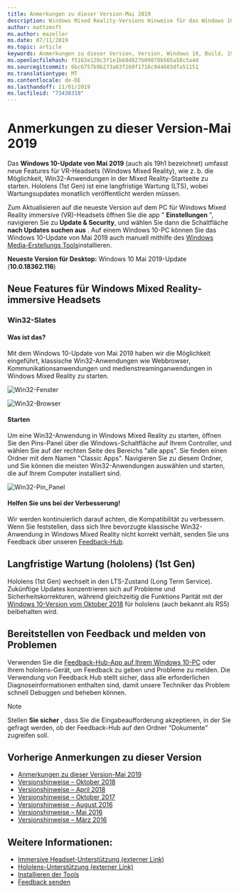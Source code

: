 ```yaml
---
title: Anmerkungen zu dieser Version-Mai 2019
description: Windows Mixed Reality-Versions Hinweise für das Windows 10-Update vom Mai 2019 (auch als 19h1 bekannt).
author: mattzmsft
ms.author: mazeller
ms.date: 07/11/2019
ms.topic: article
keywords: Anmerkungen zu dieser Version, Version, Windows 10, Build, 19h1, Betriebssystem, Mai 2019
ms.openlocfilehash: f5163e128c3f1e1b68d827b09078b565a58c5a4d
ms.sourcegitcommit: 6bc6757b9b273a63f260f1716c944603dfa51151
ms.translationtype: MT
ms.contentlocale: de-DE
ms.lasthandoff: 11/01/2019
ms.locfileid: "73438318"
---
```

# <a name="release-notes---may-2019"></a>Anmerkungen zu dieser Version-Mai 2019

Das **Windows 10-Update von Mai 2019** (auch als 19h1 bezeichnet) umfasst neue Features für VR-Headsets (Windows Mixed Reality), wie z. b. die Möglichkeit, Win32-Anwendungen in der Mixed Reality-Startseite zu starten. Hololens (1st Gen) ist eine langfristige Wartung (LTS), wobei Wartungsupdates monatlich veröffentlicht werden müssen.

Zum Aktualisieren auf die neueste Version auf dem PC für Windows Mixed Reality immersive (VR)-Headsets öffnen Sie die app " **Einstellungen** ", navigieren Sie zu **Update & Security**, und wählen Sie dann die Schaltfläche **nach Updates suchen aus** . Auf einem Windows 10-PC können Sie das Windows 10-Update von Mai 2019 auch manuell mithilfe des [Windows Media-Erstellungs Tools](https://www.microsoft.com/software-download/windows10)installieren.

**Neueste Version für Desktop:** Windows 10 Mai 2019-Update (**10.0.18362.116**)<br>

## <a name="new-features-for-windows-mixed-reality-immersive-headsets"></a>Neue Features für Windows Mixed Reality-immersive Headsets

### <a name="win32-slates"></a>Win32-Slates

#### <a name="what-does-it-do"></a>Was ist das? 
Mit dem Windows 10-Update von Mai 2019 haben wir die Möglichkeit eingeführt, klassische Win32-Anwendungen wie Webbrowser, Kommunikationsanwendungen und medienstreaminganwendungen in Windows Mixed Reality zu starten. 

![Win32-Fenster](images/mr-win32-slates-1.png)

![Win32-Browser](images/mr-win32-slates-2.png)

#### <a name="how-to-launch"></a>Starten
Um eine Win32-Anwendung in Windows Mixed Reality zu starten, öffnen Sie den Pins-Panel über die Windows-Schaltfläche auf Ihrem Controller, und wählen Sie auf der rechten Seite des Bereichs "alle apps".  Sie finden einen Ordner mit dem Namen "Classic Apps". Navigieren Sie zu diesem Ordner, und Sie können die meisten Win32-Anwendungen auswählen und starten, die auf Ihrem Computer installiert sind.

![Win32-Pin_Panel](images/mr-win32-slates-pinspanel.png)

#### <a name="please-help-us-improve"></a>Helfen Sie uns bei der Verbesserung!
Wir werden kontinuierlich darauf achten, die Kompatibilität zu verbessern.  Wenn Sie feststellen, dass sich Ihre bevorzugte klassische Win32-Anwendung in Windows Mixed Reality nicht korrekt verhält, senden Sie uns Feedback über unseren [Feedback-Hub](https://support.microsoft.com//help/4021566/windows-10-send-feedback-to-microsoft-with-feedback-hub).

## <a name="hololens-1st-gen-long-term-servicing"></a>Langfristige Wartung (hololens) (1st Gen)

Hololens (1st Gen) wechselt in den LTS-Zustand (Long Term Service). Zukünftige Updates konzentrieren sich auf Probleme und Sicherheitskorrekturen, während gleichzeitig die Funktions Parität mit der [Windows 10-Version vom Oktober 2018](release-notes-october-2018.md) für hololens (auch bekannt als RS5) beibehalten wird. 

## <a name="provide-feedback-and-report-issues"></a>Bereitstellen von Feedback und melden von Problemen

Verwenden Sie die [Feedback-Hub-App auf Ihrem Windows 10-PC](give-us-feedback.md) oder Ihrem hololens-Gerät, um Feedback zu geben und Probleme zu melden. Die Verwendung von Feedback Hub stellt sicher, dass alle erforderlichen Diagnoseinformationen enthalten sind, damit unsere Techniker das Problem schnell Debuggen und beheben können.

>[!NOTE]
>Stellen **Sie sicher** , dass Sie die Eingabeaufforderung akzeptieren, in der Sie gefragt werden, ob der Feedback-Hub auf den Ordner "Dokumente" zugreifen soll.

## <a name="prior-release-notes"></a>Vorherige Anmerkungen zu dieser Version

* [Anmerkungen zu dieser Version-Mai 2019](release-notes-may-2019.md)
* [Versionshinweise – Oktober 2018](release-notes-october-2018.md)
* [Versionshinweise – April 2018](release-notes-april-2018.md)
* [Versionshinweise – Oktober 2017](release-notes-october-2017.md)
* [Versionshinweise – August 2016](release-notes-august-2016.md)
* [Versionshinweise – Mai 2016](release-notes-may-2016.md)
* [Versionshinweise – März 2016](release-notes-march-2016.md)

## <a name="see-also"></a>Weitere Informationen:
* [Immersive Headset-Unterstützung (externer Link)](https://docs.microsoft.com/windows/mixed-reality/enthusiast-guide/troubleshooting-windows-mixed-reality)
* [Hololens-Unterstützung (externer Link)](https://support.microsoft.com/products/hololens)
* [Installieren der Tools](install-the-tools.md)
* [Feedback senden](give-us-feedback.md)

